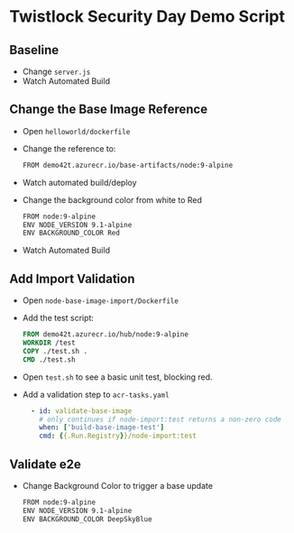 # Twistlock Security Day Demo Script

## Baseline

- Change `server.js`
- Watch Automated Build

## Change the Base Image Reference

- Open `helloworld/dockerfile`
- Change the reference to:

  ```sh
  FROM demo42t.azurecr.io/base-artifacts/node:9-alpine
  ```

- Watch automated build/deploy

- Change the background color from white to Red

  ```sh
  FROM node:9-alpine
  ENV NODE_VERSION 9.1-alpine
  ENV BACKGROUND_COLOR Red
  ```

- Watch Automated Build

## Add Import Validation

- Open `node-base-image-import/Dockerfile`
- Add the test script:

  ```dockerfile
  FROM demo42t.azurecr.io/hub/node:9-alpine
  WORKDIR /test
  COPY ./test.sh .
  CMD ./test.sh
  ```
- Open `test.sh` to see a basic unit test, blocking red. 

- Add a validation step to `acr-tasks.yaml`

  ```yaml
    - id: validate-base-image
      # only continues if node-import:test returns a non-zero code
      when: ['build-base-image-test']
      cmd: {{.Run.Registry}}/node-import:test

## Validate e2e

- Change Background Color to trigger a base update

  ```sh
  FROM node:9-alpine
  ENV NODE_VERSION 9.1-alpine
  ENV BACKGROUND_COLOR DeepSkyBlue
  ```
